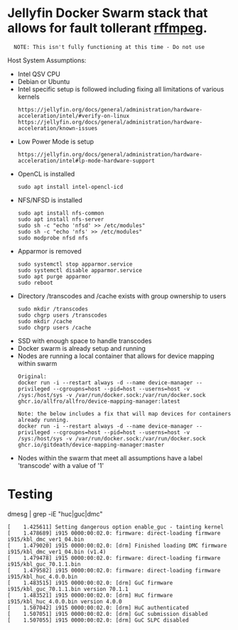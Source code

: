 # Jellyfin Docker Swarm stack that allows for fault tollerant [rffmpeg](https://github.com/joshuaboniface/rffmpeg).
      NOTE: This isn't fully functioning at this time - Do not use
Host System Assumptions:
- Intel QSV CPU
- Debian or Ubuntu
- Intel specific setup is followed including fixing all limitations of various kernels
    ```
    https://jellyfin.org/docs/general/administration/hardware-acceleration/intel/#verify-on-linux
    https://jellyfin.org/docs/general/administration/hardware-acceleration/known-issues
- Low Power Mode is setup
    ```
    https://jellyfin.org/docs/general/administration/hardware-acceleration/intel#lp-mode-hardware-support
- OpenCL is installed
  ```
  sudo apt install intel-opencl-icd
- NFS/NFSD is installed
    ```
    sudo apt install nfs-common
    sudo apt install nfs-server
    sudo sh -c "echo 'nfsd' >> /etc/modules"
    sudo sh -c "echo 'nfs' >> /etc/modules"
    sudo modprobe nfsd nfs
- Apparmor is removed
    ```
    sudo systemctl stop apparmor.service
    sudo systemctl disable apparmor.service
    sudo apt purge apparmor
    sudo reboot
- Directory /transcodes and /cache exists with group ownership to users
    ```
  sudo mkdir /transcodes
  sudo chgrp users /transcodes
  sudo mkdir /cache
  sudo chgrp users /cache 
- SSD with enough space to handle transcodes
- Docker swarm is already setup and running
- Nodes are running a local container that allows for device mapping within swarm
  ```
  Original:
  docker run -i --restart always -d --name device-manager --privileged --cgroupns=host --pid=host --userns=host -v /sys:/host/sys -v /var/run/docker.sock:/var/run/docker.sock ghcr.io/allfro/allfro/device-mapping-manager:latest

  Note: the below includes a fix that will map devices for containers already running.
  docker run -i --restart always -d --name device-manager --privileged --cgroupns=host --pid=host --userns=host -v /sys:/host/sys -v /var/run/docker.sock:/var/run/docker.sock ghcr.io/gitdeath/device-mapping-manager:master
  ```
- Nodes within the swarm that meet all assumptions have a label 'transcode' with a value of '1'





# Testing
dmesg | grep -iE "huc|guc|dmc"

```
[    1.425611] Setting dangerous option enable_guc - tainting kernel
[    1.478689] i915 0000:00:02.0: firmware: direct-loading firmware i915/kbl_dmc_ver1_04.bin
[    1.479020] i915 0000:00:02.0: [drm] Finished loading DMC firmware i915/kbl_dmc_ver1_04.bin (v1.4)
[    1.479478] i915 0000:00:02.0: firmware: direct-loading firmware i915/kbl_guc_70.1.1.bin
[    1.479582] i915 0000:00:02.0: firmware: direct-loading firmware i915/kbl_huc_4.0.0.bin
[    1.483515] i915 0000:00:02.0: [drm] GuC firmware i915/kbl_guc_70.1.1.bin version 70.1.1
[    1.483521] i915 0000:00:02.0: [drm] HuC firmware i915/kbl_huc_4.0.0.bin version 4.0.0
[    1.507042] i915 0000:00:02.0: [drm] HuC authenticated
[    1.507051] i915 0000:00:02.0: [drm] GuC submission disabled
[    1.507055] i915 0000:00:02.0: [drm] GuC SLPC disabled
```
